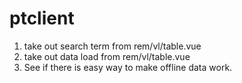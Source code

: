 # ptclient

1. take out search term from rem/vl/table.vue
2. take out data load from rem/vl/table.vue
3. See if there is easy way to make offline data work.
